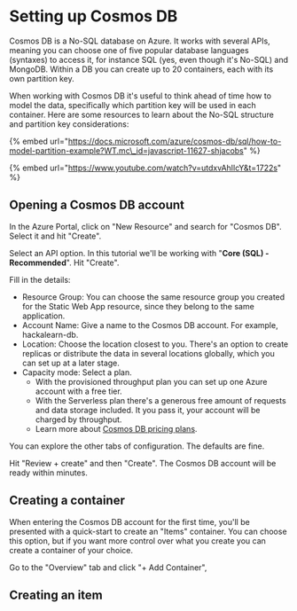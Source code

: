 # Setting up Cosmos DB

Cosmos DB is a No-SQL database on Azure. It works with several APIs, meaning you can choose one of five popular database languages \(syntaxes\) to access it, for instance SQL \(yes, even though it's No-SQL\) and MongoDB. Within a DB you can create  up to 20 containers, each with its own partition key. 

When working with Cosmos DB it's useful to think ahead of time how to model the data, specifically which partition key will be used in each container. Here are some resources to learn about the No-SQL structure and partition key considerations:

{% embed url="https://docs.microsoft.com/azure/cosmos-db/sql/how-to-model-partition-example?WT.mc\_id=javascript-11627-shjacobs" %}



{% embed url="https://www.youtube.com/watch?v=utdxvAhIlcY&t=1722s" %}

## Opening a Cosmos DB account

In the Azure Portal, click on "New Resource" and search for "Cosmos DB". Select it and hit "Create".

Select an API option. In this tutorial we'll be working with "**Core \(SQL\) - Recommended**". Hit "Create".

Fill in the details:

* Resource Group: You can choose the same resource group you created for the Static Web App resource, since they belong to the same application.
* Account Name: Give a name to the Cosmos DB account. For example, hackalearn-db.
* Location: Choose the location closest to you. There's an option to create replicas or distribute the data in several locations globally, which you can set up at a later stage.
* Capacity mode: Select a plan. 
  * With the provisioned throughput plan you can set up one Azure account with a free tier.
  * With the Serverless plan there's a generous free amount of requests and data storage included. It you pass it, your account will be charged by throughput. 
  * Learn more about [Cosmos DB pricing plans](https://azure.microsoft.com/pricing/details/cosmos-db/?WT.mc_id=javascript-11627-shjacobs).

You can explore the other tabs of configuration. The defaults are fine.

Hit "Review + create" and then "Create". The Cosmos DB account will be ready within minutes.

## Creating a container

When entering the Cosmos DB account for the first time, you'll be presented with a quick-start to create an "Items" container. You can choose this option, but if you want more control over what you create you can create a container of your choice. 

Go to the "Overview" tab and click "+ Add Container", 



## Creating an item



